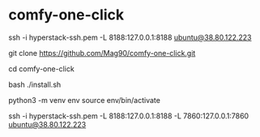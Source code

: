 # comfy-one-click


ssh -i hyperstack-ssh.pem -L 8188:127.0.0.1:8188 ubuntu@38.80.122.223

git clone https://github.com/Mag90/comfy-one-click.git

cd comfy-one-click

bash ./install.sh


python3 -m venv env
source env/bin/activate

ssh -i hyperstack-ssh.pem -L 8188:127.0.0.1:8188 -L 7860:127.0.0.1:7860 ubuntu@38.80.122.223
